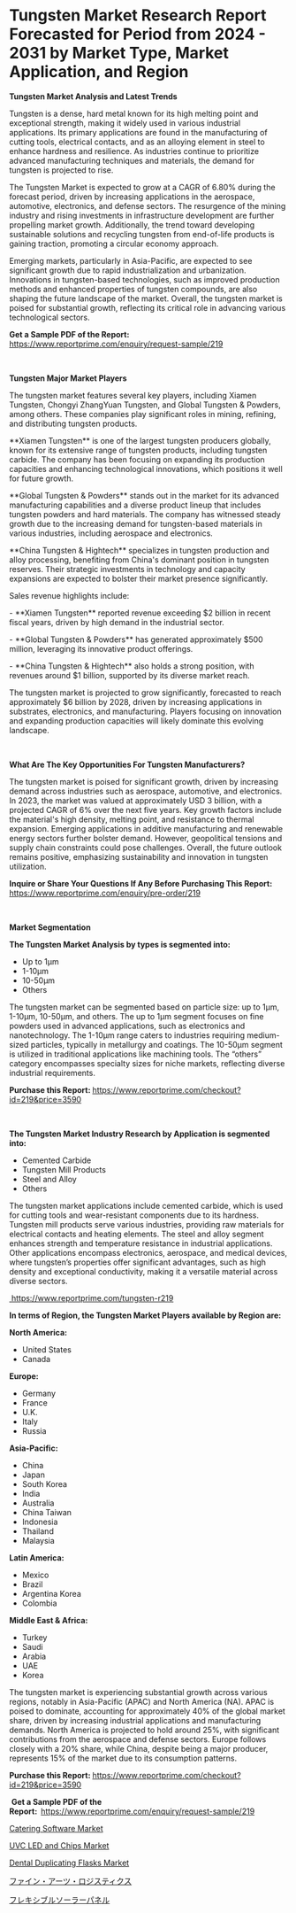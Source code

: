 <p><h1>Tungsten Market Research Report Forecasted for Period from 2024 -  2031 by Market Type, Market Application, and Region</h1></p><p><strong>Tungsten Market Analysis and Latest Trends</strong></p>
<p><p>Tungsten is a dense, hard metal known for its high melting point and exceptional strength, making it widely used in various industrial applications. Its primary applications are found in the manufacturing of cutting tools, electrical contacts, and as an alloying element in steel to enhance hardness and resilience. As industries continue to prioritize advanced manufacturing techniques and materials, the demand for tungsten is projected to rise.</p><p>The Tungsten Market is expected to grow at a CAGR of 6.80% during the forecast period, driven by increasing applications in the aerospace, automotive, electronics, and defense sectors. The resurgence of the mining industry and rising investments in infrastructure development are further propelling market growth. Additionally, the trend toward developing sustainable solutions and recycling tungsten from end-of-life products is gaining traction, promoting a circular economy approach.</p><p>Emerging markets, particularly in Asia-Pacific, are expected to see significant growth due to rapid industrialization and urbanization. Innovations in tungsten-based technologies, such as improved production methods and enhanced properties of tungsten compounds, are also shaping the future landscape of the market. Overall, the tungsten market is poised for substantial growth, reflecting its critical role in advancing various technological sectors.</p></p>
<p><strong>Get a Sample PDF of the Report:&nbsp;</strong> <a href="https://www.reportprime.com/enquiry/request-sample/219">https://www.reportprime.com/enquiry/request-sample/219</a></p>
<p>&nbsp;</p>
<p><strong>Tungsten Major Market Players</strong></p>
<p><p>The tungsten market features several key players, including Xiamen Tungsten, Chongyi ZhangYuan Tungsten, and Global Tungsten & Powders, among others. These companies play significant roles in mining, refining, and distributing tungsten products.</p><p>**Xiamen Tungsten** is one of the largest tungsten producers globally, known for its extensive range of tungsten products, including tungsten carbide. The company has been focusing on expanding its production capacities and enhancing technological innovations, which positions it well for future growth.</p><p>**Global Tungsten & Powders** stands out in the market for its advanced manufacturing capabilities and a diverse product lineup that includes tungsten powders and hard materials. The company has witnessed steady growth due to the increasing demand for tungsten-based materials in various industries, including aerospace and electronics.</p><p>**China Tungsten & Hightech** specializes in tungsten production and alloy processing, benefiting from China's dominant position in tungsten reserves. Their strategic investments in technology and capacity expansions are expected to bolster their market presence significantly.</p><p>Sales revenue highlights include:</p><p>- **Xiamen Tungsten** reported revenue exceeding $2 billion in recent fiscal years, driven by high demand in the industrial sector.</p><p>- **Global Tungsten & Powders** has generated approximately $500 million, leveraging its innovative product offerings.</p><p>- **China Tungsten & Hightech** also holds a strong position, with revenues around $1 billion, supported by its diverse market reach.</p><p>The tungsten market is projected to grow significantly, forecasted to reach approximately $6 billion by 2028, driven by increasing applications in substrates, electronics, and manufacturing. Players focusing on innovation and expanding production capacities will likely dominate this evolving landscape.</p></p>
<p>&nbsp;</p>
<p><strong>What Are The Key Opportunities For Tungsten Manufacturers?</strong></p>
<p><p>The tungsten market is poised for significant growth, driven by increasing demand across industries such as aerospace, automotive, and electronics. In 2023, the market was valued at approximately USD 3 billion, with a projected CAGR of 6% over the next five years. Key growth factors include the material's high density, melting point, and resistance to thermal expansion. Emerging applications in additive manufacturing and renewable energy sectors further bolster demand. However, geopolitical tensions and supply chain constraints could pose challenges. Overall, the future outlook remains positive, emphasizing sustainability and innovation in tungsten utilization.</p></p>
<p><strong>Inquire or Share Your Questions If Any Before Purchasing This Report:</strong> <a href="https://www.reportprime.com/enquiry/pre-order/219">https://www.reportprime.com/enquiry/pre-order/219</a></p>
<p>&nbsp;</p>
<p><strong>Market Segmentation</strong></p>
<p><strong>The Tungsten Market Analysis by types is segmented into:</strong></p>
<p><ul><li>Up to 1μm</li><li>1-10μm</li><li>10-50μm</li><li>Others</li></ul></p>
<p><p>The tungsten market can be segmented based on particle size: up to 1μm, 1-10μm, 10-50μm, and others. The up to 1μm segment focuses on fine powders used in advanced applications, such as electronics and nanotechnology. The 1-10μm range caters to industries requiring medium-sized particles, typically in metallurgy and coatings. The 10-50μm segment is utilized in traditional applications like machining tools. The “others” category encompasses specialty sizes for niche markets, reflecting diverse industrial requirements.</p></p>
<p><strong>Purchase this Report:&nbsp;</strong><a href="https://www.reportprime.com/checkout?id=219&price=3590">https://www.reportprime.com/checkout?id=219&price=3590</a></p>
<p>&nbsp;</p>
<p><strong>The Tungsten Market Industry Research by Application is segmented into:</strong></p>
<p><ul><li>Cemented Carbide</li><li>Tungsten Mill Products</li><li>Steel and Alloy</li><li>Others</li></ul></p>
<p><p>The tungsten market applications include cemented carbide, which is used for cutting tools and wear-resistant components due to its hardness. Tungsten mill products serve various industries, providing raw materials for electrical contacts and heating elements. The steel and alloy segment enhances strength and temperature resistance in industrial applications. Other applications encompass electronics, aerospace, and medical devices, where tungsten’s properties offer significant advantages, such as high density and exceptional conductivity, making it a versatile material across diverse sectors.</p></p>
<p><a href="https://www.reportprime.com/tungsten-r219">&nbsp;https://www.reportprime.com/tungsten-r219</a></p>
<p><strong>In terms of Region, the Tungsten Market Players available by Region are:</strong></p>
<p>
    <p> <strong> North America: </strong>
        <ul>
            <li>United States</li>
            <li>Canada</li>
        </ul>
        </p> 
    <p> <strong> Europe: </strong>
        <ul>
            <li>Germany</li>
            <li>France</li>
            <li>U.K.</li>
            <li>Italy</li>
            <li>Russia</li>
        </ul>
        </p> 
    <p> <strong> Asia-Pacific: </strong>
        <ul>
            <li>China</li>
            <li>Japan</li>
            <li>South Korea</li>
            <li>India</li>
            <li>Australia</li>
            <li>China Taiwan</li>
            <li>Indonesia</li>
            <li>Thailand</li>
            <li>Malaysia</li>
        </ul>
        </p> 
    <p> <strong> Latin America: </strong>
        <ul>
            <li>Mexico</li>
            <li>Brazil</li>
            <li>Argentina Korea</li>
            <li>Colombia</li>
        </ul>
        </p> 
    <p> <strong> Middle East & Africa: </strong>
        <ul>
            <li>Turkey</li>
            <li>Saudi</li>
            <li>Arabia</li>
            <li>UAE</li>
            <li>Korea</li>
        </ul>
    </p>
    </p>
<p><p>The tungsten market is experiencing substantial growth across various regions, notably in Asia-Pacific (APAC) and North America (NA). APAC is poised to dominate, accounting for approximately 40% of the global market share, driven by increasing industrial applications and manufacturing demands. North America is projected to hold around 25%, with significant contributions from the aerospace and defense sectors. Europe follows closely with a 20% share, while China, despite being a major producer, represents 15% of the market due to its consumption patterns.</p></p>
<p><strong>Purchase this Report: </strong><a href="https://www.reportprime.com/checkout?id=219&price=3590">https://www.reportprime.com/checkout?id=219&price=3590</a></p>
<p>&nbsp;<strong>Get a Sample PDF of the Report:&nbsp;&nbsp;</strong><a href="https://www.reportprime.com/enquiry/request-sample/219">https://www.reportprime.com/enquiry/request-sample/219</a></p>
<p><strong></strong></p>
<p><p><a href="https://medium.com/@dianamurphy1907/navigating-the-catering-software-market-expert-analysis-and-market-forecast-for-period-from-2024-252b35a1d0cf">Catering Software Market</a></p><p><a href="https://issuu.com/reportprime-2/docs/uvc-led-and-chips-market-size-2030._571e76025eb5a7">UVC LED and Chips Market</a></p><p><a href="https://www.linkedin.com/pulse/global-dental-duplicating-flasks-market-analysis-key-trends-r3cse?trackingId=vo2BGz9cRAmtLWaDLRXv7w%3D%3D">Dental Duplicating Flasks Market</a></p><p><a href="https://medium.com/@ismaelblick2023/%E7%BE%8E%E8%A1%93%E7%89%A9%E6%B5%81%E5%B8%82%E5%A0%B4-2024%E5%B9%B4%E3%81%8B%E3%82%892031%E5%B9%B4%E3%81%BE%E3%81%A7%E3%81%AE%E3%82%B0%E3%83%AD%E3%83%BC%E3%83%90%E3%83%AB%E3%81%8A%E3%82%88%E3%81%B3%E5%9C%B0%E5%9F%9F%E5%88%86%E6%9E%90-ae2f5f219dce">ファイン・アーツ・ロジスティクス</a></p><p><a href="https://medium.com/@ismaelblick2023/%E5%B8%82%E5%A0%B4%E4%BA%88%E6%B8%AC%E3%81%AE%E5%A4%89%E5%8C%96-%E3%82%B0%E3%83%AD%E3%83%BC%E3%83%90%E3%83%AB%E3%83%95%E3%83%AC%E3%82%AD%E3%82%B7%E3%83%96%E3%83%AB%E3%82%BD%E3%83%BC%E3%83%A9%E3%83%BC%E3%83%91%E3%83%8D%E3%83%AB%E5%B8%82%E5%A0%B4%E3%81%AE%E5%8B%95%E5%90%91%E3%81%A8%E5%B0%86%E6%9D%A5%E3%81%AE%E3%83%88%E3%83%AC%E3%83%B3%E3%83%89-2024%E5%B9%B4-2031%E5%B9%B4-7a786f3fa1d6">フレキシブルソーラーパネル</a></p></p>